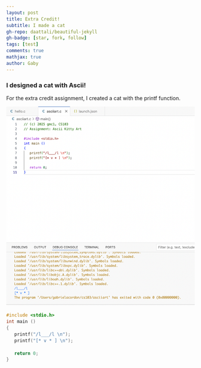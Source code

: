 ```yaml
---
layout: post
title: Extra Credit!
subtitle: I made a cat
gh-repo: daattali/beautiful-jekyll
gh-badge: [star, fork, follow]
tags: [test]
comments: true
mathjax: true
author: Gaby
---
```

### I designed a cat with Ascii!

For the extra credit assignment, I created a cat with the printf function. 

![Code](/assets/img/asciiart.png) 


```c
#include <stdio.h>
int main ()
{
   printf("/l___/l \n");
   printf("[* v * ] \n"); 

   return 0;
}

```

